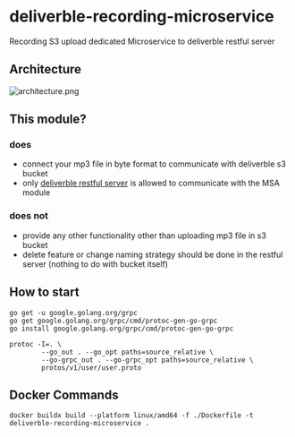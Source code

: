 # deliverble-recording-microservice
Recording S3 upload dedicated Microservice to deliverble restful server

## Architecture
![architecture.png](https://user-images.githubusercontent.com/41055141/203263203-4dfc5793-8472-40fd-8fb2-d1eef2c07b29.png)

## This module?
### does
* connect your mp3 file in byte format to communicate with deliverble s3 bucket
* only [deliverble restful server](https://github.com/DeliverBle/deliverble-backend-nestjs) is allowed to communicate with the MSA module
### does not
* provide any other functionality other than uploading mp3 file in s3 bucket
* delete feature or change naming strategy should be done in the restful server (nothing to do with bucket itself)

## How to start
```
go get -u google.golang.org/grpc
go get google.golang.org/grpc/cmd/protoc-gen-go-grpc
go install google.golang.org/grpc/cmd/protoc-gen-go-grpc
```
```
protoc -I=. \
	    --go_out . --go_opt paths=source_relative \
	    --go-grpc_out . --go-grpc_opt paths=source_relative \
	    protos/v1/user/user.proto
```

## Docker Commands
```
docker buildx build --platform linux/amd64 -f ./Dockerfile -t deliverble-recording-microservice .
```
